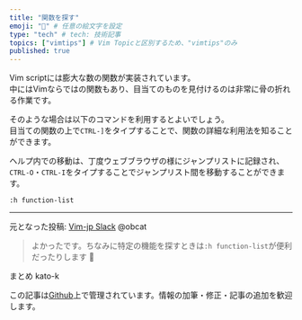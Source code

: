```yaml
---
title: "関数を探す"
emoji: "💨" # 任意の絵文字を設定
type: "tech" # tech: 技術記事
topics: ["vimtips"] # Vim Topicと区別するため、"vimtips"のみ
published: true
---
```


Vim scriptには膨大な数の関数が実装されています。  
中にはVimならではの関数もあり、目当てのものを見付けるのは非常に骨の折れる作業です。  

そのような場合は以下のコマンドを利用するとよいでしょう。  
目当ての関数の上で`CTRL-]`をタイプすることで、関数の詳細な利用法を知ることができます。  

ヘルプ内での移動は、丁度ウェブブラウザの様にジャンプリストに記録され、`CTRL-O`・`CTRL-I`をタイプすることでジャンプリスト間を移動することができます。  

```vim
:h function-list
```

-------------------------------------------------------------------------------
元となった投稿: [Vim-jp Slack](https://vim-jp.org/slacklog/CJMV3MSLR/2021/02/#ts-1613726265.328000) @obcat
> よかったです。ちなみに特定の機能を探すときは`:h function-list`が便利だったりします 🔎

まとめ kato-k

この記事は[Github](https://github.com/kato-k/vim-tips)上で管理されています。情報の加筆・修正・記事の追加を歓迎します。

